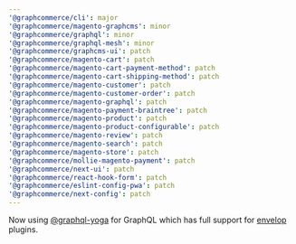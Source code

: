 ```yaml
---
'@graphcommerce/cli': major
'@graphcommerce/magento-graphcms': minor
'@graphcommerce/graphql': minor
'@graphcommerce/graphql-mesh': minor
'@graphcommerce/graphcms-ui': patch
'@graphcommerce/magento-cart': patch
'@graphcommerce/magento-cart-payment-method': patch
'@graphcommerce/magento-cart-shipping-method': patch
'@graphcommerce/magento-customer': patch
'@graphcommerce/magento-customer-order': patch
'@graphcommerce/magento-graphql': patch
'@graphcommerce/magento-payment-braintree': patch
'@graphcommerce/magento-product': patch
'@graphcommerce/magento-product-configurable': patch
'@graphcommerce/magento-review': patch
'@graphcommerce/magento-search': patch
'@graphcommerce/magento-store': patch
'@graphcommerce/mollie-magento-payment': patch
'@graphcommerce/next-ui': patch
'@graphcommerce/react-hook-form': patch
'@graphcommerce/eslint-config-pwa': patch
'@graphcommerce/next-config': patch
---
```


Now using [@graphql-yoga](https://github.com/dotansimha/graphql-yoga) for GraphQL which has full support for [envelop](https://www.envelop.dev/) plugins.